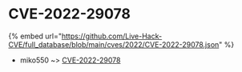 # CVE-2022-29078
{% embed url="https://github.com/Live-Hack-CVE/full_database/blob/main/cves/2022/CVE-2022-29078.json" %}

* miko550 ~> [CVE-2022-29078](https://www.alice-snow.ru/2022/database/cve-2022-29078/cve-2022-29078-miko550)